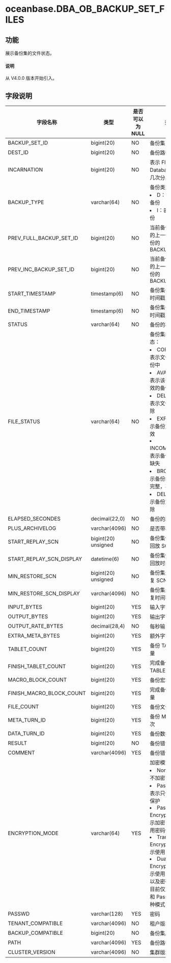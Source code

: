 # oceanbase.DBA_OB_BACKUP_SET_FILES

## 功能

展示备份集的文件状态。

<main id="notice" type='explain'>
  <h4>说明</h4>
  <p>从 V4.0.0 版本开始引入。</p>
</main>

## 字段说明

| 字段名称 | 类型 | 是否可以为 NULL | 描述 |
| --- | --- | --- | --- |
| BACKUP_SET_ID | bigint(20) | NO | 备份集 ID |
| DEST_ID | bigint(20) | NO | 备份路径 ID |
| INCARNATION | bigint(20) | NO | 表示 Flashback Database 后的第几次分身 |
| BACKUP_TYPE | varchar(64) | NO | 备份类型：<li>D：表示全量备份<li>I：表示增量备份 |
| PREV_FULL_BACKUP_SET_ID | bigint(20) | NO | 当前备份集依赖的上一个全量备份的 BACKUP_SET_ID  |
| PREV_INC_BACKUP_SET_ID | bigint(20) | NO | 当前备份集依赖的上一个增量备份的 BACKUP_SET_ID  |
| START_TIMESTAMP | timestamp(6) | NO | 备份集备份开始时间戳 |
| END_TIMESTAMP | timestamp(6) | NO | 备份集备份结束时间戳 |
| STATUS | varchar(64) | NO | 备份的状态 |
| FILE_STATUS | varchar(64) | NO | 备份集的文件状态：<li>COPYING：表示文件正在备份中<li>AVAILABLE：表示该备份为有效的备份<li>DELETING：表示文件正在删除<li>EXPIRED：表示备份文件已失效<li>INCOMPLETE：表示备份文件有缺失<li>BROKEN：表示备份的文件不完整，不可使用<li>DELETED：表示备份文件已删除 |
| ELAPSED_SECONDES | decimal(22,0) | NO | 备份的耗时 |
| PLUS_ARCHIVELOG | varchar(4096) | NO | 是否带补齐日志 |
| START_REPLAY_SCN | bigint(20) unsigned | NO | 备份集依赖日志回放 SCN |
| START_REPLAY_SCN_DISPLAY | datetime(6) | NO | 备份集依赖日志回放时间戳位点 |
| MIN_RESTORE_SCN | bigint(20) unsigned | NO | 备份集最新可恢复 SCN |
| MIN_RESTORE_SCN_DISPLAY | varchar(4096) | NO | 备份集最小可恢复时间戳位点 |
| INPUT_BYTES | bigint(20) | YES | 输入字节数 |
| OUTPUT_BYTES | bigint(20) | YES | 输出字节数 |
| OUTPUT_RATE_BYTES | decimal(28,4) | NO | 每秒输出字节数 |
| EXTRA_META_BYTES | bigint(20) | YES | 额外字节数 |
| TABLET_COUNT | bigint(20) | YES | 备份 TABLET 总量 |
| FINISH_TABLET_COUNT | bigint(20) | YES | 完成备份 TABLET 总量 |
| MACRO_BLOCK_COUNT | bigint(20) | YES | 备份宏块总量 |
| FINISH_MACRO_BLOCK_COUNT | bigint(20) | YES | 完成备份宏块总量 |
| FILE_COUNT | bigint(20) | YES | 备份文件个数 |
| META_TURN_ID | bigint(20) | YES | 备份 META 的轮次 |
| DATA_TURN_ID | bigint(20) | YES | 备份数据的轮次 |
| RESULT | bigint(20) | NO | 备份错误码结果 |
| COMMENT | varchar(4096) | YES | 备份错误码描述 |
| ENCRYPTION_MODE | varchar(64) | YES | 加密模式：<li>None：表示不加密<li>Password：表示只使用密码保护<li>Password Encryption ：表示加密，并且使用密码保护<li>Transparent Encryption：表示使用 TDE 加密<li>Dual mode Encryption ： 表示使用 TDE 加密以及密码保护<br>目前仅支持 None 和 Password 两种模式 |
| PASSWD | varchar(128) | YES | 密码 |
| TENANT_COMPATIBLE | varchar(4096) | NO | 租户版本号 |
| BACKUP_COMPATIBLE | bigint(20) | NO | 备份集版本号 |
| PATH | varchar(4096) | YES | 备份路径 |
| CLUSTER_VERSION| varchar(4096)| NO | 集群版本号|
